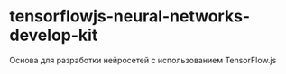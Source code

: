 # tensorflowjs-neural-networks-develop-kit
Основа для разработки нейросетей с использованием TensorFlow.js
